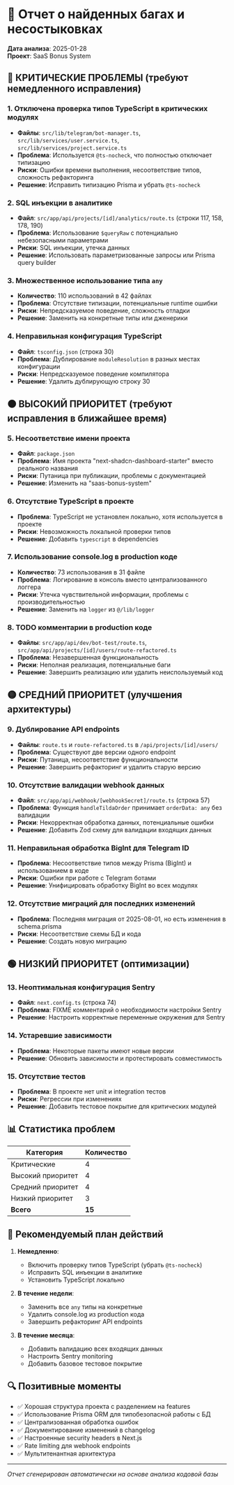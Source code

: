 # 🐛 Отчет о найденных багах и несостыковках
**Дата анализа**: 2025-01-28  
**Проект**: SaaS Bonus System

## 🔴 КРИТИЧЕСКИЕ ПРОБЛЕМЫ (требуют немедленного исправления)

### 1. **Отключена проверка типов TypeScript в критических модулях**
- **Файлы**: `src/lib/telegram/bot-manager.ts`, `src/lib/services/user.service.ts`, `src/lib/services/project.service.ts`
- **Проблема**: Используется `@ts-nocheck`, что полностью отключает типизацию
- **Риски**: Ошибки времени выполнения, несоответствие типов, сложность рефакторинга
- **Решение**: Исправить типизацию Prisma и убрать `@ts-nocheck`

### 2. **SQL инъекции в аналитике**
- **Файл**: `src/app/api/projects/[id]/analytics/route.ts` (строки 117, 158, 178, 190)
- **Проблема**: Использование `$queryRaw` с потенциально небезопасными параметрами
- **Риски**: SQL инъекции, утечка данных
- **Решение**: Использовать параметризованные запросы или Prisma query builder

### 3. **Множественное использование типа `any`**
- **Количество**: 110 использований в 42 файлах
- **Проблема**: Отсутствие типизации, потенциальные runtime ошибки
- **Риски**: Непредсказуемое поведение, сложность отладки
- **Решение**: Заменить на конкретные типы или дженерики

### 4. **Неправильная конфигурация TypeScript**
- **Файл**: `tsconfig.json` (строка 30)
- **Проблема**: Дублирование `moduleResolution` в разных местах конфигурации
- **Риски**: Непредсказуемое поведение компилятора
- **Решение**: Удалить дублирующую строку 30

## 🟠 ВЫСОКИЙ ПРИОРИТЕТ (требуют исправления в ближайшее время)

### 5. **Несоответствие имени проекта**
- **Файл**: `package.json`
- **Проблема**: Имя проекта "next-shadcn-dashboard-starter" вместо реального названия
- **Риски**: Путаница при публикации, проблемы с документацией
- **Решение**: Изменить на "saas-bonus-system"

### 6. **Отсутствие TypeScript в проекте**
- **Проблема**: TypeScript не установлен локально, хотя используется в проекте
- **Риски**: Невозможность локальной проверки типов
- **Решение**: Добавить `typescript` в dependencies

### 7. **Использование console.log в production коде**
- **Количество**: 73 использования в 31 файле
- **Проблема**: Логирование в консоль вместо централизованного логгера
- **Риски**: Утечка чувствительной информации, проблемы с производительностью
- **Решение**: Заменить на `logger` из `@/lib/logger`

### 8. **TODO комментарии в production коде**
- **Файлы**: `src/app/api/dev/bot-test/route.ts`, `src/app/api/projects/[id]/users/route-refactored.ts`
- **Проблема**: Незавершенная функциональность
- **Риски**: Неполная реализация, потенциальные баги
- **Решение**: Завершить реализацию или удалить неиспользуемый код

## 🟡 СРЕДНИЙ ПРИОРИТЕТ (улучшения архитектуры)

### 9. **Дублирование API endpoints**
- **Файлы**: `route.ts` и `route-refactored.ts` в `/api/projects/[id]/users/`
- **Проблема**: Существуют две версии одного endpoint
- **Риски**: Путаница, несоответствие функциональности
- **Решение**: Завершить рефакторинг и удалить старую версию

### 10. **Отсутствие валидации webhook данных**
- **Файл**: `src/app/api/webhook/[webhookSecret]/route.ts` (строка 57)
- **Проблема**: Функция `handleTildaOrder` принимает `orderData: any` без валидации
- **Риски**: Некорректная обработка данных, потенциальные ошибки
- **Решение**: Добавить Zod схему для валидации входящих данных

### 11. **Неправильная обработка BigInt для Telegram ID**
- **Проблема**: Несоответствие типов между Prisma (BigInt) и использованием в коде
- **Риски**: Ошибки при работе с Telegram ботами
- **Решение**: Унифицировать обработку BigInt во всех модулях

### 12. **Отсутствие миграций для последних изменений**
- **Проблема**: Последняя миграция от 2025-08-01, но есть изменения в schema.prisma
- **Риски**: Несоответствие схемы БД и кода
- **Решение**: Создать новую миграцию

## 🟢 НИЗКИЙ ПРИОРИТЕТ (оптимизации)

### 13. **Неоптимальная конфигурация Sentry**
- **Файл**: `next.config.ts` (строка 74)
- **Проблема**: FIXME комментарий о необходимости настройки Sentry
- **Решение**: Настроить корректные переменные окружения для Sentry

### 14. **Устаревшие зависимости**
- **Проблема**: Некоторые пакеты имеют новые версии
- **Решение**: Обновить зависимости и протестировать совместимость

### 15. **Отсутствие тестов**
- **Проблема**: В проекте нет unit и integration тестов
- **Риски**: Регрессии при изменениях
- **Решение**: Добавить тестовое покрытие для критических модулей

## 📊 Статистика проблем

| Категория | Количество |
|-----------|------------|
| Критические | 4 |
| Высокий приоритет | 4 |
| Средний приоритет | 4 |
| Низкий приоритет | 3 |
| **Всего** | **15** |

## 🎯 Рекомендуемый план действий

1. **Немедленно**:
   - Включить проверку типов TypeScript (убрать `@ts-nocheck`)
   - Исправить SQL инъекции в аналитике
   - Установить TypeScript локально

2. **В течение недели**:
   - Заменить все `any` типы на конкретные
   - Удалить console.log из production кода
   - Завершить рефакторинг API endpoints

3. **В течение месяца**:
   - Добавить валидацию всех входящих данных
   - Настроить Sentry monitoring
   - Добавить базовое тестовое покрытие

## 🔍 Позитивные моменты

- ✅ Хорошая структура проекта с разделением на features
- ✅ Использование Prisma ORM для типобезопасной работы с БД
- ✅ Централизованная обработка ошибок
- ✅ Документирование изменений в changelog
- ✅ Настроенные security headers в Next.js
- ✅ Rate limiting для webhook endpoints
- ✅ Мультитенантная архитектура

---
*Отчет сгенерирован автоматически на основе анализа кодовой базы*